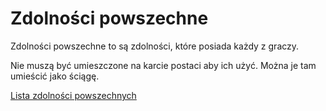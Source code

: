# Zdolności powszechne

Zdolności powszechne to są zdolności, które posiada każdy z graczy.

Nie muszą być umieszczone na karcie postaci aby ich użyć. Można je tam umieścić jako ściągę.


[Lista zdolności powszechnych](docs/lista-powszechne.md)

